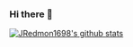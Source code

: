 ### Hi there 👋

<!--
**JRedmon1698/JRedmon1698** is a ✨ _special_ ✨ repository because its `README.md` (this file) appears on your GitHub profile.

Here are some ideas to get you started:

- 🔭 I’m currently working on Homeward-Bound, a home inventory traking app. 
- 🌱 I’m currently learning React Native
- 👯 I’m looking to collaborate on open source projects. 
- 💬 Ask me about my apps!
- 📫 How to reach me: https://www.linkedin.com/in/joe-redmon-892093148/
- 😄 Pronouns: he/him

-->

[![JRedmon1698's github stats](https://github-readme-stats.vercel.app/api?username=JRedmon1698)](https://github.com/JRedmon1698/github-readme-stats)
